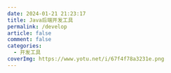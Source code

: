 ```yaml
---
date: 2024-01-21 21:23:17
title: Java后端开发工具
permalink: /develop
article: false
comment: false
categories:
  - 开发工具
coverImg: https://www.yotu.net/i/67f4f78a3231e.png
---
```





